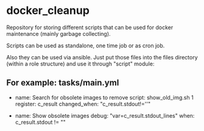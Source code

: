 # docker_cleanup
Repository for storing different scripts that can be used for docker maintenance (mainly garbage collecting).

Scripts can be used as standalone, one time job or as cron job.

Also they can be used via ansible. Just put those files into the files directory (within a role structure) and use it through "script" module:

For example:
tasks/main.yml
---
- name: Search for obsolete images to remove
  script: show_old_img.sh 1
  register: c_result
  changed_when: "c_result.stdout!=''"
 
- name: Show obsolete images
  debug: "var=c_result.stdout_lines"
  when: c_result.stdout != ""
